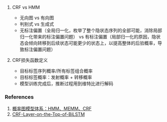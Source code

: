 1. CRF vs HMM
    - 无向图 vs 有向图
    - 判别式 vs 生成式
    - 无标注偏置（全局归一化，枚举了整个隐状态序列的全部可能，消除局部归一化带来的标注偏置问题） vs 有标注偏置（局部归一化的原因，隐状态会倾向转移到后续状态可能更少的状态上，以提高整体的后验概率，导致标注偏置问题）
    
1. CRF损失函数定义
    - 目标标签序列概率/所有标签组合概率
    - 目标标签概率：发射概率 + 转移概率
    - 模型训练完成后，推断过程用到维特比进行解码



### References
1. [概率图模型体系：HMM、MEMM、CRF](https://zhuanlan.zhihu.com/p/33397147)
2. [CRF-Layer-on-the-Top-of-BiLSTM](https://createmomo.github.io/2017/11/11/CRF-Layer-on-the-Top-of-BiLSTM-5/)

